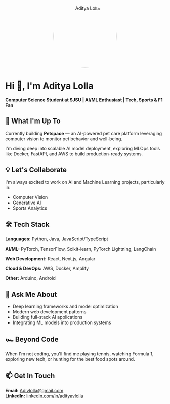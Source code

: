 <div align="center">
  <img src="profile-photo.jpg" alt="Aditya Lolla" width="200" height="200" style="border-radius: 50%; object-fit: cover;" />
</div>

# Hi 👋, I'm Aditya Lolla

**Computer Science Student at SJSU | AI/ML Enthusiast | Tech, Sports & F1 Fan**

## 🚀 What I'm Up To

Currently building **Petspace** — an AI-powered pet care platform leveraging computer vision to monitor pet behavior and well-being.

I'm diving deep into scalable AI model deployment, exploring MLOps tools like Docker, FastAPI, and AWS to build production-ready systems.

## 💡 Let's Collaborate

I'm always excited to work on AI and Machine Learning projects, particularly in:
- Computer Vision
- Generative AI
- Sports Analytics

## 🛠️ Tech Stack

**Languages:** Python, Java, JavaScript/TypeScript

**AI/ML:** PyTorch, TensorFlow, Scikit-learn, PyTorch Lightning, LangChain

**Web Development:** React, Next.js, Angular

**Cloud & DevOps:** AWS, Docker, Amplify

**Other:** Arduino, Android

## 💬 Ask Me About

- Deep learning frameworks and model optimization
- Modern web development patterns
- Building full-stack AI applications
- Integrating ML models into production systems

## 🏎️ Beyond Code

When I'm not coding, you'll find me playing tennis, watching Formula 1, exploring new tech, or hunting for the best food spots around.

## 📫 Get In Touch

**Email:** Adivlolla@gmail.com  
**LinkedIn:** [linkedin.com/in/adityavlolla](https://linkedin.com/in/adityavlolla)


